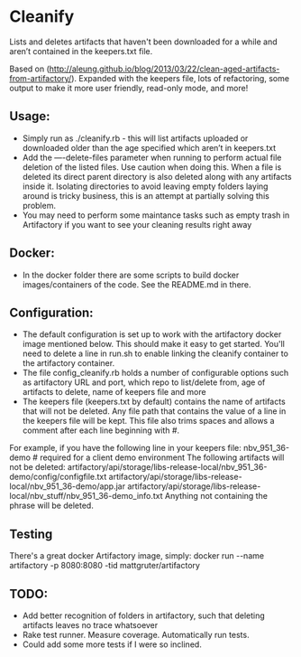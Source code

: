 # Cleanify

Lists and deletes artifacts that haven't been downloaded for a while and aren’t contained in the keepers.txt file.

Based on (http://aleung.github.io/blog/2013/03/22/clean-aged-artifacts-from-artifactory/). Expanded with the keepers file, lots of refactoring, some output to make it more user friendly, read-only mode, and more!

## Usage:
* Simply run as ./cleanify.rb - this will list artifacts uploaded or downloaded older than the age specified which aren’t in keepers.txt
* Add the —-delete-files parameter when running to perform actual file deletion of the listed files. Use caution when doing this. When a file is deleted its direct parent directory is also deleted along with any artifacts inside it. Isolating directories to avoid leaving empty folders laying around is tricky business, this is an attempt at partially solving this problem. 
* You may need to perform some maintance tasks such as empty trash in Artifactory if you want to see your cleaning results right away

## Docker:
* In the docker folder there are some scripts to build docker images/containers of the code. See the README.md in there.

## Configuration:
* The default configuration is set up to work with the artifactory docker image mentioned below. This should make it easy to get started. You'll need to delete a line in run.sh to enable linking the cleanify container to the artifactory container.
* The file config_cleanify.rb holds a number of configurable options such as artifactory URL and port, which repo to list/delete from, age of artifacts to delete, name of keepers file and more
* The keepers file (keepers.txt by default) contains the name of artifacts that will not be deleted. Any file path that contains the value of a line in the keepers file will be kept. This file also trims spaces and allows a comment after each line beginning with #.

For example, if you have the following line in your keepers file:
nbv_951_36-demo # required for a client demo environment
The following artifacts will not be deleted:
artifactory/api/storage/libs-release-local/nbv_951_36-demo/config/configfile.txt
artifactory/api/storage/libs-release-local/nbv_951_36-demo/app.jar
artifactory/api/storage/libs-release-local/nbv_stuff/nbv_951_36-demo_info.txt
Anything not containing the phrase will be deleted.

## Testing
There's a great docker Artifactory image, simply:
docker run --name artifactory -p 8080:8080 -tid mattgruter/artifactory

## TODO:
* Add better recognition of folders in artifactory, such that deleting artifacts leaves no trace whatsoever
* Rake test runner. Measure coverage. Automatically run tests.
* Could add some more tests if I were so inclined.
